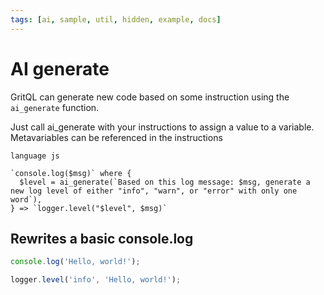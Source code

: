 ```yaml
---
tags: [ai, sample, util, hidden, example, docs]
---
```


# AI generate

GritQL can generate new code based on some instruction using the `ai_generate` function.

Just call ai_generate with your instructions to assign a value to a variable. Metavariables can be referenced in the instructions

```grit
language js

`console.log($msg)` where {
  $level = ai_generate(`Based on this log message: $msg, generate a new log level of either "info", "warn", or "error" with only one word`),
} => `logger.level("$level", $msg)`
```

## Rewrites a basic console.log

```js
console.log('Hello, world!');
```

```js
logger.level('info', 'Hello, world!');
```
